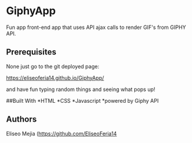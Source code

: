 # GiphyApp
Fun app front-end app that uses API ajax calls to render GIF's from GIPHY API.

## Prerequisites
None just go to the git deployed page:

https://eliseoferia14.github.io/GiphyApp/

and have fun typing random things and seeing what pops up!

##Built With
*HTML
*CSS
*Javascript
*powered by Giphy API
## Authors
Eliseo Mejia (https://github.com/EliseoFeria14